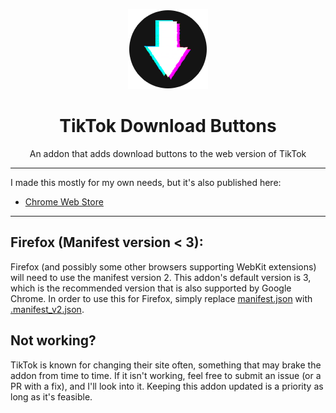 <p align="center">
  <img src="./128.png">
</p>

<h1 align="center">TikTok Download Buttons</h1>

<p align="center">An addon that adds download buttons to the web version of TikTok</p>

---

I made this mostly for my own needs, but it's also published here:

* [Chrome Web Store](https://chrome.google.com/webstore/detail/tiktok-download-buttons/kcnchleajedobajlpgkcinfcdmdnfejd)

---

## Firefox (Manifest version < 3):

Firefox (and possibly some other browsers supporting WebKit extensions) will need to use the manifest version 2. This addon's default version is 3, which is the recommended version that is also supported by Google Chrome. In order to use this for Firefox, simply replace [manifest.json](./manifest.json) with [.manifest_v2.json](./.manifest_v2.json).

## Not working?

TikTok is known for changing their site often, something that may brake the addon from time to time. If it isn't working, feel free to submit an issue (or a PR with a fix), and I'll look into it. Keeping this addon updated is a priority as long as it's feasible.